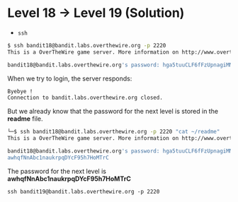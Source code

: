 # Level 18 -> Level 19 (Solution)

- `ssh`

```bash
$ ssh bandit18@bandit.labs.overthewire.org -p 2220
This is a OverTheWire game server. More information on http://www.overthewire.org/wargames

bandit18@bandit.labs.overthewire.org's password: hga5tuuCLF6fFzUpnagiMN8ssu9LFrdg
```

When we try to login, the server responds:

```bash
Byebye !
Connection to bandit.labs.overthewire.org closed.
```

But we already know that the password for the next level is stored in the **readme** file.

```bash
└─$ ssh bandit18@bandit.labs.overthewire.org -p 2220 "cat ~/readme"
This is a OverTheWire game server. More information on http://www.overthewire.org/wargames

bandit18@bandit.labs.overthewire.org's password: hga5tuuCLF6fFzUpnagiMN8ssu9LFrdg
awhqfNnAbc1naukrpqDYcF95h7HoMTrC
```

The password for the next level is **awhqfNnAbc1naukrpqDYcF95h7HoMTrC**

`ssh bandit19@bandit.labs.overthewire.org -p 2220`
